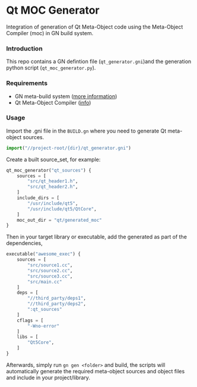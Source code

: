 # Qt MOC Generator
Integration of generation of Qt Meta-Object code using the Meta-Object Compiler (moc) in GN build system.

### Introduction
This repo contains a GN defintion file (`qt_generator.gni`)and the generation python script (`qt_moc_generator.py`).

### Requirements
* GN meta-build system ([more information](https://chromium.googlesource.com/chromium/src/tools/gn/))
* Qt Meta-Object Compiler ([info](http://doc.qt.io/qt-4.8/moc.html))

### Usage

Import the .gni file in the `BUILD.gn` where you need to generate Qt meta-object sources. 

```python
import("//project-root/{dir}/qt_generator.gni")
```

Create a built source_set, for example:

```python
qt_moc_generator("qt_sources") {
    sources = [
        "src/qt_header1.h",
        "src/qt_header2.h",
    ]
    include_dirs = [
        "/usr/include/qt5",
        "/usr/include/qt5/QtCore",
    ]
    moc_out_dir = "qt/generated_moc"
}
```

Then in your target library or executable, add the generated as part of the dependencies,

```python 
executable("awesome_exec") {
    sources = [
        "src/source1.cc",
        "src/source2.cc",
        "src/source3.cc",
        "src/main.cc"
    ]
    deps = [
        "//third_party/deps1",
        "//third_party/deps2",
        ":qt_sources"
    ]
    cflags = [
        "-Wno-error"
    ]
    libs = [
        "Qt5Core",
    ]
}
```

Afterwards, simply run `gn gen <folder>` and build, the scripts will automatically generate the required meta-object sources and object files and include in your project/library.


